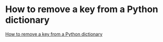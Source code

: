 # How to remove a key from a Python dictionary
[How to remove a key from a Python dictionary](https://aiwithcloud.com/2022/09/15/how_to_remove_a_key_from_a_python_dictionary/)